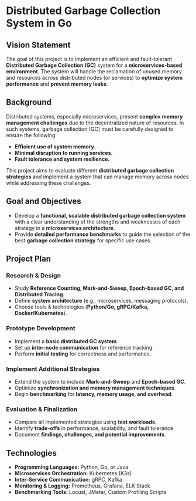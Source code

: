 # Distributed Garbage Collection System in Go

## Vision Statement

The goal of this project is to implement an efficient and fault-tolerant **Distributed Garbage Collection (GC)** system for a **microservices-based environment**. The system will handle the reclamation of unused memory and resources across distributed nodes (or services) to **optimize system performance** and **prevent memory leaks**.

## Background

Distributed systems, especially microservices, present **complex memory management challenges** due to the decentralized nature of resources. In such systems, garbage collection (GC) must be carefully designed to ensure the following:

- **Efficient use of system memory.**
- **Minimal disruption to running services.**
- **Fault tolerance and system resilience.**

This project aims to evaluate different **distributed garbage collection strategies** and implement a system that can manage memory across nodes while addressing these challenges.

## Goal and Objectives

- Develop a **functional, scalable distributed garbage collection system** with a clear understanding of the strengths and weaknesses of each strategy in a **microservices architecture**.
- Provide **detailed performance benchmarks** to guide the selection of the best **garbage collection strategy** for specific use cases.

## Project Plan

### Research & Design

- Study **Reference Counting, Mark-and-Sweep, Epoch-based GC, and Distributed Tracing**.
- Define **system architecture** (e.g., microservices, messaging protocols).
- Choose tools & technologies (**Python/Go, gRPC/Kafka, Docker/Kubernetes**).

### Prototype Development

- Implement a **basic distributed GC system**.
- Set up **inter-node communication** for reference tracking.
- Perform **initial testing** for correctness and performance.

### Implement Additional Strategies

- Extend the system to include **Mark-and-Sweep** and **Epoch-based GC**.
- Optimize **synchronization and memory management techniques**.
- Begin **benchmarking** for **latency, memory usage, and overhead**.

### Evaluation & Finalization

- Compare all implemented strategies using **test workloads**.
- Identify **trade-offs** in performance, scalability, and fault tolerance.
- Document **findings, challenges, and potential improvements**.

## Technologies

- **Programming Languages:** Python, Go, or Java
- **Microservices Orchestration:** Kubernetes (K3s)
- **Inter-Service Communication:** gRPC, Kafka
- **Monitoring & Logging:** Prometheus, Grafana, ELK Stack
- **Benchmarking Tools:** Locust, JMeter, Custom Profiling Scripts
